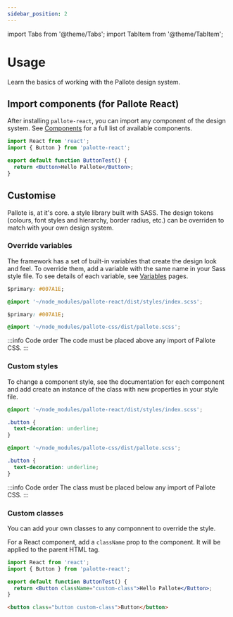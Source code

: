 ```yaml
---
sidebar_position: 2
---
```

import Tabs from '@theme/Tabs';
import TabItem from '@theme/TabItem';

# Usage

Learn the basics of working with the Pallote design system.

## Import components (for Pallote React)

After installing `pallote-react`, you can import any component of the design system. See [Components](/docs/category/components) for a full list of available components.

```jsx
import React from 'react';
import { Button } from 'palotte-react';

export default function ButtonTest() {
  return <Button>Hello Pallote</Button>;
}
```

## Customise

Pallote is, at it's core. a style library built with SASS. The design tokens (colours, font styles and hierarchy, border radius, etc.) can be overriden to match with your own design system.

### Override variables

The framework has a set of built-in variables that create the design look and feel. To override them, add a variable with the same name in your Sass style file. To see details of each variable, see [Variables](/docs/category/variables/) pages.

<Tabs groupId="package" queryString>
  <TabItem value="react" label="React">

```css
$primary: #007A1E;

@import '~/node_modules/pallote-react/dist/styles/index.scss';
```
  </TabItem>
  <TabItem value="css" label="CSS">

```css
$primary: #007A1E;

@import '~/node_modules/pallote-css/dist/pallote.scss';
```
  </TabItem>
</Tabs>

:::info Code order
The code must be placed above any import of Pallote CSS.
:::

### Custom styles

To change a component style, see the documentation for each component and add create an instance of the class with new properties in your style file.

<Tabs groupId="package" queryString>
  <TabItem value="react" label="React">

```css
@import '~/node_modules/pallote-react/dist/styles/index.scss';

.button {
  text-decoration: underline;
}
```
  </TabItem>
  <TabItem value="css" label="CSS">

```css
@import '~/node_modules/pallote-css/dist/pallote.scss';

.button {
  text-decoration: underline;
}
```
  </TabItem>
</Tabs>

:::info Code order
The class must be placed below any import of Pallote CSS.
:::

### Custom classes

You can add your own classes to any componnent to override the style.

<Tabs groupId="package" queryString>
  <TabItem value="react" label="React">

For a React component, add a `className` prop to the component. It will be applied to the parent HTML tag.

```jsx
import React from 'react';
import { Button } from 'palotte-react';

export default function ButtonTest() {
  return <Button className="custom-class">Hello Pallote</Button>;
}
```
  </TabItem>
  <TabItem value="css" label="CSS">

```html
<button class="button custom-class">Button</button>
```
  </TabItem>
</Tabs>
